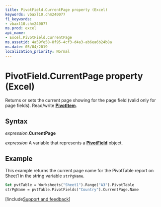 ```yaml
---
title: PivotField.CurrentPage property (Excel)
keywords: vbaxl10.chm240077
f1_keywords:
- vbaxl10.chm240077
ms.prod: excel
api_name:
- Excel.PivotField.CurrentPage
ms.assetid: 4a59fe58-8f95-4cf3-d4a3-ab6ea6b24b8a
ms.date: 05/04/2019
localization_priority: Normal
---
```



# PivotField.CurrentPage property (Excel)

Returns or sets the current page showing for the page field (valid only for page fields). Read/write **[PivotItem](Excel.PivotItem.md)**.


## Syntax

_expression_.**CurrentPage**

_expression_ A variable that represents a **[PivotField](Excel.PivotField.md)** object.


## Example

This example returns the current page name for the PivotTable report on Sheet1 in the string variable `strPgName`.

```vb
Set pvtTable = Worksheets("Sheet1").Range("A3").PivotTable 
strPgName = pvtTable.PivotFields("Country").CurrentPage.Name
```




[!include[Support and feedback](~/includes/feedback-boilerplate.md)]

